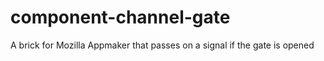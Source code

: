 component-channel-gate
======================

A brick for Mozilla Appmaker that passes on a signal if the gate is opened
